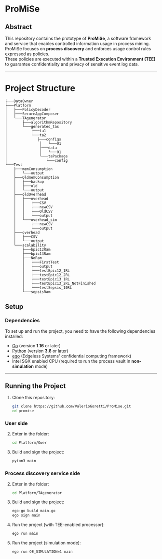 # ProMiSe  

## Abstract  
This repository contains the prototype of **ProMiSe**, a software framework and service that enables controlled information usage in process mining.  
ProMiSe focuses on **process discovery** and enforces usage control rules expressed as policies.  
These policies are executed within a **Trusted Execution Environment (TEE)** to guarantee confidentiality and privacy of sensitive event log data.  

---
# Project Structure

```text
├───DataOwner 
├───Platform 
│   ├───PolicyDecoder
│   ├───SecureAppComposer
│   └───TAgenerator
│       ├───algorithmRepository
│       └───generated_tas
│           ├───ta1
│           └───ta2
│              ├───configs
│               │   └───01
│               ├───data
│               │   └───01
│               └───taPackage
│                  └───config
└───Test
    ├───memConsumption
    │   └───output
    ├───OldmemConsumption
    │   ├───backup
    │   ├───old
    │   └───output
    ├───oldOverhead
    │   ├───overhead
    │   │   ├───CSV
    │   │   ├───newCSV
    │   │   ├───OldCSV
    │   │   └───output
    │   └───overhead_sim
    │       ├───newCSV
    │       └───output
    ├───overhead
    │   ├───CSV
    │   └───output
    └───scalability
        ├───bpic12Ram
        ├───bpic13Ram
        ├───NoRam
        │   ├───FirstTest
        │   ├───output
        │   ├───testBpic12_1RL
        │   ├───testBpic12_2RL
        │   ├───testBpic13_1RL
        │   ├───testBpic13_2RL_NotFinished
        │   └───testSepsis_10RL
        └───sepsisRam
```

## Setup  

### Dependencies  
To set up and run the project, you need to have the following dependencies installed:  

- [Go](https://golang.org/dl/) (version **1.16** or later)  
- [Python](https://www.python.org/downloads/) (version **3.6** or later)  
- [ego](https://github.com/edgelesssys/ego) (Edgeless Systems' confidential computing framework)  
- Intel SGX enabled CPU (required to run the process vault in **non-simulation** mode)  

---

## Running the Project  
1. Clone this repository:  
   ```bash
   git clone https://github.com/ValerioGoretti/ProMise.git
   cd promise
    ```

### User side
2. Enter in the folder:  
    ```bash
    cd Platform/Ower
    ```
3. Build and sign the project:  
    ```bash
    pyton3 main
    ```

### Process discovery service side
2. Enter in the folder:  
    ```bash
    cd Platform/TAgenerator
    ```

3. Build and sign the project:  
    ```bash
    ego-go build main.go
    ego sign main
    ```

4. Run the project (with TEE-enabled processor):  
    ```bash
    ego run main
    ```

5. Run the project (simulation mode):  
    ```bash
    ego run OE_SIMULATION=1 main
    ```
    